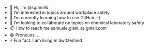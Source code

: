 - 👋 Hi, I’m @sgiani95
- 👀 I’m interested in topics around workplace safety
- 🌱 I’m currently learning how to use GitHub ;-)
- 💞️ I’m looking to collaborate on topics on chemical laboratory safety
- 📫 How to reach me samuele.giani_at_gmail.com
- 😄 Pronouns: ...
- ⚡ Fun fact: I am living in Switzerland

<!---
sgiani95/sgiani95 is a ✨ special ✨ repository because its `README.md` (this file) appears on your GitHub profile.
You can click the Preview link to take a look at your changes.
--->
